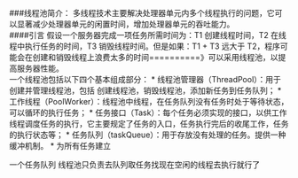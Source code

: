 ###线程池简介：
多线程技术主要解决处理器单元内多个线程执行的问题，它可以显著减少处理器单元的闲置时间，增加处理器单元的吞吐能力。  
####引言
假设一个服务器完成一项任务所需时间为：T1 创建线程时间，T2 在线程中执行任务的时间，T3 销毁线程时间。但是如果：T1 + T3 远大于 T2，程序可能会在创建和销毁线程上浪费太多的时间==========》可以采用线程池，以提高服务器性能。
<br>一个线程池包括以下四个基本组成部分：
* 
线程池管理器（ThreadPool）：用于创建并管理线程池，包括 创建线程池，销毁线程池，添加新任务到任务队列；
* 
工作线程（PoolWorker）：线程池中线程，在任务队列没有任务时处于等待状态，可以循环的执行任务；
* 
任务接口（Task）：每个任务必须实现的接口，以供工作线程调度任务的执行，它主要规定了任务的入口，任务执行完后的收尾工作，任务的执行状态等；
* 
任务队列（taskQueue）：用于存放没有处理的任务。提供一种缓冲机制。
* 
为所有任务建立

一个任务队列  线程池只负责去队列取任务找现在空闲的线程去执行就行了  